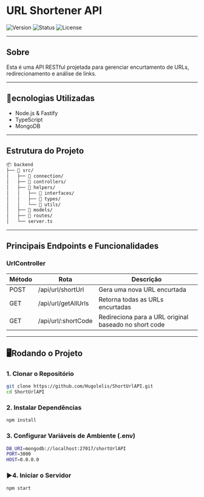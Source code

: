 # URL Shortener API

![Version](https://img.shields.io/badge/version-v1.0.0-blue.svg) ![Status](https://img.shields.io/badge/status-complete-brightgreen.svg) ![License](https://img.shields.io/badge/license-MIT-green.svg)

---

## Sobre

Esta é uma API RESTful projetada para gerenciar encurtamento de URLs, redirecionamento e análise de links.

---

## 🧰ecnologias Utilizadas

- Node.js & Fastify  
- TypeScript  
- MongoDB  

---

## Estrutura do Projeto

```bash
📦 backend
├── 📁 src/
│   ├── 📁 connection/
│   ├── 📁 controllers/
│   ├── 📁 helpers/
│   │   ├── 📁 interfaces/
│   │   ├── 📁 types/
│   │   └── 📁 utils/
│   ├── 📁 models/
│   ├── 📁 routes/
│   └── server.ts
```
---

## Principais Endpoints e Funcionalidades

### UrlController

| Método | Rota                 | Descrição                                             |
| ------ | -------------------- | ----------------------------------------------------- |
| POST   | /api/url/shortUrl    | Gera uma nova URL encurtada                           |
| GET    | /api/url/getAllUrls  | Retorna todas as URLs encurtadas                      |
| GET    | /api/url/\:shortCode | Redireciona para a URL original baseado no short code |

---

## 🖥Rodando o Projeto

### 1. Clonar o Repositório

```bash
git clone https://github.com/Hugolelis/ShortUrlAPI.git
cd ShortUrlAPI
```

### 2. Instalar Dependências

```bash
npm install
```

### 3. Configurar Variáveis de Ambiente (.env)

```bash
DB_URI=mongodb://localhost:27017/shortUrlAPI
PORT=3000
HOST=0.0.0.0
```

### ▶4. Iniciar o Servidor

```bash
npm start
```
